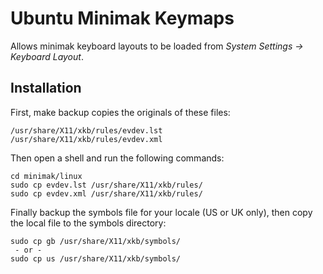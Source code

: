 Ubuntu Minimak Keymaps
======================

Allows minimak keyboard layouts to be loaded from _System
Settings -> Keyboard Layout_.

Installation
------------

First, make backup copies the originals of these files:

~~~
/usr/share/X11/xkb/rules/evdev.lst
/usr/share/X11/xkb/rules/evdev.xml
~~~

Then open a shell and run the following commands:

~~~
cd minimak/linux
sudo cp evdev.lst /usr/share/X11/xkb/rules/
sudo cp evdev.xml /usr/share/X11/xkb/rules/
~~~

Finally backup the symbols file for your locale (US or UK only), then
copy the local file to the symbols directory:

~~~
sudo cp gb /usr/share/X11/xkb/symbols/
 - or -
sudo cp us /usr/share/X11/xkb/symbols/
~~~

